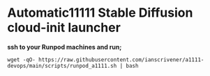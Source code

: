 # Automatic11111 Stable Diffusion cloud-init launcher

**ssh to your Runpod machines and run;**

```
wget -qO- https://raw.githubusercontent.com/ianscrivener/a1111-devops/main/scripts/runpod_a1111.sh | bash



```

